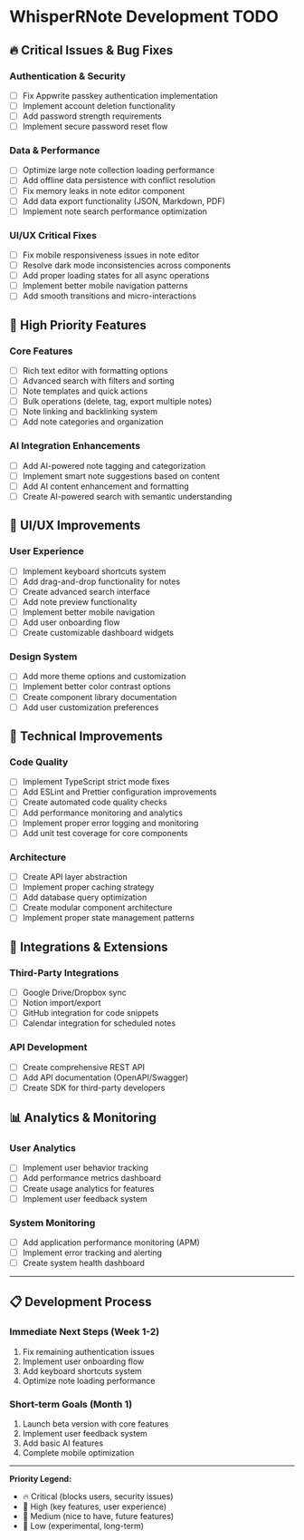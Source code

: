 # WhisperRNote Development TODO

## 🔥 Critical Issues & Bug Fixes

### Authentication & Security
- [ ] Fix Appwrite passkey authentication implementation
- [ ] Implement account deletion functionality
- [ ] Add password strength requirements
- [ ] Implement secure password reset flow

### Data & Performance
- [ ] Optimize large note collection loading performance
- [ ] Add offline data persistence with conflict resolution
- [ ] Fix memory leaks in note editor component
- [ ] Add data export functionality (JSON, Markdown, PDF)
- [ ] Implement note search performance optimization

### UI/UX Critical Fixes
- [ ] Fix mobile responsiveness issues in note editor
- [ ] Resolve dark mode inconsistencies across components
- [ ] Add proper loading states for all async operations
- [ ] Implement better mobile navigation patterns
- [ ] Add smooth transitions and micro-interactions

## 🚀 High Priority Features

### Core Features
- [ ] Rich text editor with formatting options
- [ ] Advanced search with filters and sorting
- [ ] Note templates and quick actions
- [ ] Bulk operations (delete, tag, export multiple notes)
- [ ] Note linking and backlinking system
- [ ] Add note categories and organization

### AI Integration Enhancements
- [ ] Add AI-powered note tagging and categorization
- [ ] Implement smart note suggestions based on content
- [ ] Add AI content enhancement and formatting
- [ ] Create AI-powered search with semantic understanding

## 🎨 UI/UX Improvements

### User Experience
- [ ] Implement keyboard shortcuts system
- [ ] Add drag-and-drop functionality for notes
- [ ] Create advanced search interface
- [ ] Add note preview functionality
- [ ] Implement better mobile navigation
- [ ] Add user onboarding flow
- [ ] Create customizable dashboard widgets

### Design System
- [ ] Add more theme options and customization
- [ ] Implement better color contrast options
- [ ] Create component library documentation
- [ ] Add user customization preferences

## 🔧 Technical Improvements

### Code Quality
- [ ] Implement TypeScript strict mode fixes
- [ ] Add ESLint and Prettier configuration improvements
- [ ] Create automated code quality checks
- [ ] Add performance monitoring and analytics
- [ ] Implement proper error logging and monitoring
- [ ] Add unit test coverage for core components

### Architecture
- [ ] Create API layer abstraction
- [ ] Implement proper caching strategy
- [ ] Add database query optimization
- [ ] Create modular component architecture
- [ ] Implement proper state management patterns

## 🔌 Integrations & Extensions

### Third-Party Integrations
- [ ] Google Drive/Dropbox sync
- [ ] Notion import/export
- [ ] GitHub integration for code snippets
- [ ] Calendar integration for scheduled notes

### API Development
- [ ] Create comprehensive REST API
- [ ] Add API documentation (OpenAPI/Swagger)
- [ ] Create SDK for third-party developers

## 📊 Analytics & Monitoring

### User Analytics
- [ ] Implement user behavior tracking
- [ ] Add performance metrics dashboard
- [ ] Create usage analytics for features
- [ ] Implement user feedback system

### System Monitoring
- [ ] Add application performance monitoring (APM)
- [ ] Implement error tracking and alerting
- [ ] Create system health dashboard

---

## 📋 Development Process

### Immediate Next Steps (Week 1-2)
1. Fix remaining authentication issues
2. Implement user onboarding flow
3. Add keyboard shortcuts system
4. Optimize note loading performance

### Short-term Goals (Month 1)
1. Launch beta version with core features
2. Implement user feedback system
3. Add basic AI features
4. Complete mobile optimization

---

**Priority Legend:**
- 🔥 Critical (blocks users, security issues)
- 🚀 High (key features, user experience)
- 📱 Medium (nice to have, future features)
- 🎯 Low (experimental, long-term)